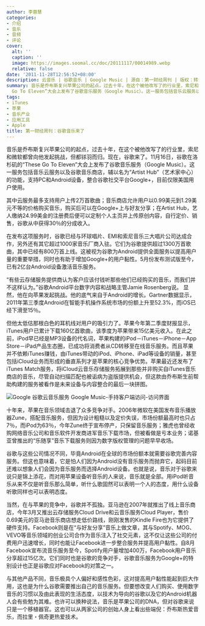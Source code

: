 ```yaml
---
author: 李蓉慧
categories:
- 介绍
- 音乐
- 音频
- 评论
cover:
  alt: ''
  caption: ''
  image: https://images.soomal.cc/doc/20111117/00014989.webp
  relative: false
date: '2011-11-28T12:56:52+08:00'
description: 云音乐 | 谷歌音乐 | Google Music | 源自：第一财经周刊 | 版权：转载 |  平均/总评分：10.00/30
summary: 音乐是乔布斯复兴苹果公司的起点，过去十年，在这个被他改写了的行业里，索尼和微软都曾向他发起挑战，但都铩羽而归。现在，谷歌来了。11月16日，谷歌在洛杉矶的“These
  Go To Eleven”大会上发布了谷歌音乐服务（Google Music）。这一服务包括音乐云服务以及谷歌音乐商店，辅以名为“Artist Hub”（艺术家中心）的功能，支持PC和Android设备……
tags:
- iTunes
- 苹果
- 音乐产业
- 应用工具
- Apple
title: 第一财经周刊：谷歌音乐来了
---
```


音乐是乔布斯复兴苹果公司的起点，过去十年，在这个被他改写了的行业里，索尼和微软都曾向他发起挑战，但都铩羽而归。现在，谷歌来了。11月16日，谷歌在洛杉矶的“These Go To Eleven”大会上发布了谷歌音乐服务（Google Music）。这一服务包括音乐云服务以及谷歌音乐商店，辅以名为“Artist Hub”（艺术家中心）的功能，支持PC和Android设备，整合谷歌社交平台Google+，目前仅限美国用户使用。

其中云服务最多支持用户上传2万首歌曲；音乐商店允许用户以0.99美元到1.29美元不等的价格购买音乐，购买后可以在Google+上与好友分享；在Artist Hub，艺人缴纳24.99美金的注册费后便可以定制个人主页并上传原创内容，自行定价、销售，谷歌从中获得30％的分成收入。 

在发布这项服务时，谷歌已经与环球唱片、EMI和索尼音乐三大唱片公司达成合作，另外还有其它超过1000家音乐厂商入驻。它们为谷歌提供超过1300万首歌曲，其中已经有800万首上线。这被视为谷歌为Android提供全面服务以提高用户量的重要举措，同时也有助于增加Google+的用户黏性。5月份发布测试版至今，已有2亿台Android设备激活音乐服务。 

“有些云存储服务提供商认为客户应该付钱听那些他们已经购买的音乐，而我们并不这样认为。”谷歌Android平台数字内容和战略主管Jamie Rosenberg说。 显然，他在向苹果发起挑战。他的底气来自于Android的增长。Gartner数据显示，2011年第三季度Android在智能手机操作系统市场的份额上升至52.3%，而iOS已经下滑至15％。 

但他太低估那根白色的耳机线对用户的吸引力了。苹果今年第二季度财报显示，iTunes用户已累计下载160亿首歌曲，该季度为苹果带来15亿美元收入。在此之前，iPod早已经是MP3设备的代名词，苹果构建的iPod－iTunes－iPhone－App Store－iPad产品生态圈，已成功将消费者从CD转移至在线音乐服务。而且苹果并不依赖iTunes赚钱，由iTunes带动的iPod、iPhone、iPad等设备的销量，甚至包括iCloud业务而形成的垂直系列才是苹果的核心竞争优势。苹果最近还发布了iTunes Match服务，将iCloud云音乐存储服务拓展到那些并非购买自iTunes音乐商店的音乐，尽管自动扫描匹配也被诟病为盗版提供机会，但这款由乔布斯生前帮助构建的服务被看作是未来设备与内容整合的最后一块拼图。 

![Google 谷歌云音乐服务 Google Music-手持客户端访问-访问界面](https://images.soomal.cc/doc/20111117/00014989.webp)





十年来，苹果在音乐领域击退了众多竞争对手。2006年微软在美国发布音乐播放器Zune，搭配音乐服务，但因为设计粗糙以及定价失误，市场份额最高时也只占7％，而iPod为63％，今年Zune终于宣布停产，只保留音乐服务；雅虎也曾经收购网络音乐公司和音乐软件开发商进军音乐下载市场，但被看做是亏本业务；诺基亚曾推出的“乐随享”音乐下载服务则因为数字版权管理的问题早早收场。 

谷歌与这些公司情况不同，毕竟Android在全球的市场份额本就需要谷歌完善内容服务。但这也意味着，它是怕人们因为Android没有音乐服务而抛弃它，起码目前还难以想象人们会因为音乐服务而选择Android设备。也就是说，音乐对于谷歌来说只是锦上添花，而对用苹果设备听音乐的人来说，音乐就是全部。用iPod听音乐从来不仅是听音乐那么简单，听什么歌固然可以表明一个人的态度，用什么设备听歌同样也可以表明态度。 

当然，在与苹果的竞争中，谷歌并不孤独。亚马逊在2007年就推出了线上音乐商店，今年3月又推出云存储服务Cloud Drive和云音乐服务Cloud Player，售价0.69美元的亚马逊音乐商店想走低价路线，刚刚发售的Kindle Fire也为它提供了硬件支持。Facebook则是在“与好友分享”音乐上做文章，其与Spotify、MOG、VEVO等音乐领域的创业公司合作为音乐注入了社交元素，这不仅让这些公司的付费用户迅速增长，同时也能让Facebook进一步整合服务并提高用户黏性。自8月Facebook宣布流音乐服务至今，Spotify用户量增加400万，Facebook用户音乐分享超过15亿次。它们同时也是谷歌的竞争对手，谷歌音乐服务为Google+的特别设计也正是谷歌应对Facebook的对策之一。 

与其他产品不同，音乐极具个人偏好和感性色彩，这对提高用户黏性能起到巨大作用，这也是为什么谷歌需要推出自己的音乐服务。但要想改变人们购买、使用数字音乐的习惯以及由此表现的生活态度，以技术为导向的谷歌以及它的Android机器人会有些勉为其难。也许可以换种说法，音乐是苹果公司的DNA，但对谷歌来说只是一个移植器官。这也可以从两家公司的创始人身上看出些端倪：乔布斯热爱音乐，而拉里・佩奇更热爱技术。